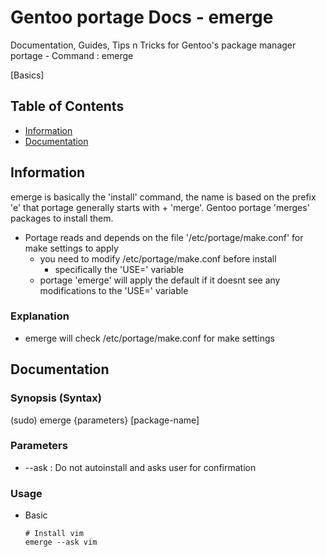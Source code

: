 # Gentoo portage Docs - emerge

Documentation, Guides, Tips n Tricks for Gentoo's package manager portage - Command : emerge

[Basics]

## Table of Contents
- [Information](#information)
- [Documentation](#documentation)

## Information

emerge is basically the 'install' command, the name is based on the prefix 'e' that portage generally starts with + 'merge'.
Gentoo portage 'merges' packages to install them.

- Portage reads and depends on the file '/etc/portage/make.conf' for make settings to apply
	- you need to modify /etc/portage/make.conf before install
		+ specifically the 'USE=' variable
	+ portage 'emerge' will apply the default if it doesnt see any modifications to the 'USE=' variable

### Explanation

+ emerge will check /etc/portage/make.conf for make settings

## Documentation

### Synopsis (Syntax)

(sudo) emerge {parameters} [package-name]

### Parameters

+ --ask : Do not autoinstall and asks user for confirmation

### Usage

+  Basic
	```console
	# Install vim
	emerge --ask vim
	```

